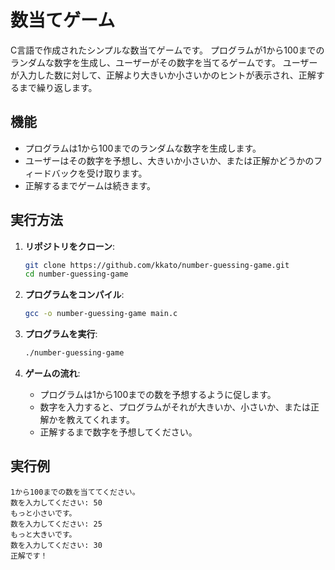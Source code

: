 # 数当てゲーム

C言語で作成されたシンプルな数当てゲームです。
プログラムが1から100までのランダムな数字を生成し、ユーザーがその数字を当てるゲームです。
ユーザーが入力した数に対して、正解より大きいか小さいかのヒントが表示され、正解するまで繰り返します。

## 機能
- プログラムは1から100までのランダムな数字を生成します。
- ユーザーはその数字を予想し、大きいか小さいか、または正解かどうかのフィードバックを受け取ります。
- 正解するまでゲームは続きます。

## 実行方法

1. **リポジトリをクローン**:

    ```bash
    git clone https://github.com/kkato/number-guessing-game.git
    cd number-guessing-game
    ```

2. **プログラムをコンパイル**:

    ```bash
    gcc -o number-guessing-game main.c
    ```

3. **プログラムを実行**:

    ```bash
    ./number-guessing-game
    ```

4. **ゲームの流れ**:
   - プログラムは1から100までの数を予想するように促します。
   - 数字を入力すると、プログラムがそれが大きいか、小さいか、または正解かを教えてくれます。
   - 正解するまで数字を予想してください。

## 実行例

```
1から100までの数を当ててください。
数を入力してください: 50
もっと小さいです。
数を入力してください: 25
もっと大きいです。
数を入力してください: 30
正解です！
```
